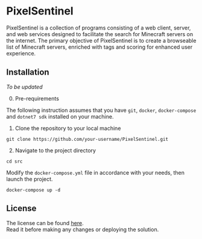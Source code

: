 # PixelSentinel  

PixelSentinel is a collection of programs consisting of a web client, server, and web services designed to facilitate the search for Minecraft servers on the internet. The primary objective of PixelSentinel is to create a browseable list of Minecraft servers, enriched with tags and scoring for enhanced user experience.

## Installation  

*To be updated*

0. Pre-requirements

The following instruction assumes that you have `git`, `docker`, `docker-compose` and `dotnet7 sdk` installed on your machine.

1. Clone the repository to your local machine  

```shell
git clone https://github.com/your-username/PixelSentinel.git
```

2. Navigate to the project directory

```shell
cd src
```

Modify the `docker-compose.yml` file in accordance with your needs, then launch the project.

```shell
docker-compose up -d
```

## License  

The license can be found [here](LICENSE.txt).  
Read it before making any changes or deploying the solution.